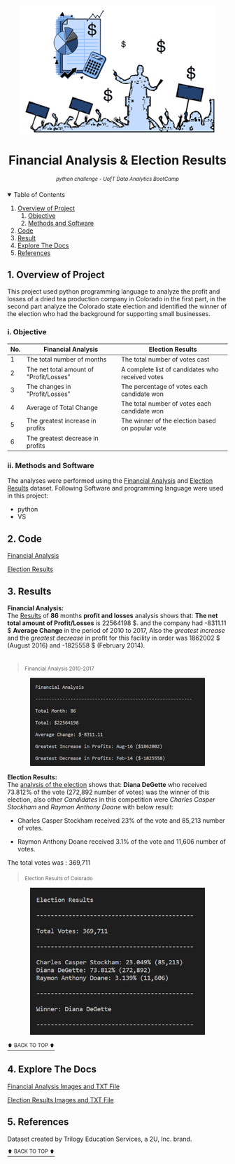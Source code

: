 <p align="center">
 <img src="https://github.com/theidari/python-challenge/blob/main/ReadMe%20IMG/FA-IMG.png" width="450" title="Financial Analysis">

<h1 align="center">
<b>Financial Analysis & Election Results</b>
</h1>
</p>
<p align="center">
<sup><i>python challenge - UofT Data Analytics BootCamp</i></sup>
</P>

<details open><summary>Table of Contents</summary>

1. [Overview of Project](https://github.com/theidari/python-challenge#1-overview-of-project)  
   1. [Objective](https://github.com/theidari/python-challenge#i-objective)
   2. [Methods and Software](https://github.com/theidari/python-challenge#ii-methods-and-software)
2. [Code](https://github.com/theidari/python-challenge/edit/main/README.md#2-code)
3. [Result](https://github.com/theidari/python-challenge#3-results)
4. [Explore The Docs](https://github.com/theidari/python-challenge#4-explore-the-docs)
5. [References](https://github.com/theidari/python-challenge#5-references)
</details>

## 1. Overview of Project
This project used python programming language to analyze the profit and losses of a dried tea production company in Colorado in the first part, in the second part analyze the Colorado state election and identified the winner of the election who had the background for supporting small businesses.

### i. Objective

|No. | Financial Analysis  | Election Results |
|------| ------------- | ------------- |
| 1|The total number of months | The total number of votes cast  |
| 2|The net total amount of "Profit/Losses" | A complete list of candidates who received votes  |
| 3|The changes in "Profit/Losses"  | The percentage of votes each candidate won  |
| 4|Average of Total Change | The total number of votes each candidate won |
| 5|The greatest increase in profits | The winner of the election based on popular vote |
| 6|The greatest decrease in profits |  |

### ii. Methods and Software
The analyses were performed using the [Financial Analysis](https://github.com/theidari/python-challenge/blob/main/PyBank/Resources/budget_data.csv) and [Election Results](https://github.com/theidari/python-challenge/blob/main/PyPoll/Resources/election_data.csv) dataset.
Following Software and programming language were used in this project:

   - python
   - VS

## 2. Code

[Financial Analysis](https://github.com/theidari/python-challenge/blob/main/PyBank/main.py)

[Election Results](https://github.com/theidari/python-challenge/blob/main/PyPoll/main.py)

## 3. Results
<b>Financial Analysis:</b>
<br>
The [Results](https://github.com/theidari/python-challenge/blob/main/PyBank/analysis/financial_analysis.txt) of <b>86</b> months <b>profit and losses</b> analysis shows that: <b>The net total amount of Profit/Losses</b> is 22564198 $. and the company had -8311.11 $ <b>Average Change</b> in the period of 2010 to 2017, Also the <i>greatest increase</i> and the <i>greatest decrease</i> in profit for this facility in order was 1862002 $ (August 2016) and -1825558 $ (February 2014).
<br></br>

> <sub>Financial Analysis 2010-2017</sub>
<p align="center">
<img src="https://github.com/theidari/python-challenge/blob/main/PyBank/analysis/Fin_Result_IMG.png" width="400" title="Financial Analysis 2010-2017">
</p>


<b>Election Results:</b>
<br>
The [analysis of the election](https://github.com/theidari/python-challenge/blob/main/PyPoll/analysis/election_analysis.txt) shows that: <b>Diana DeGette</b> who received 73.812% of the vote (272,892 number of votes) was the winner of this election, also other <i>Candidates</i> in this 
competition were <i>Charles Casper Stockham</i> and <i>Raymon Anthony Doane</i> with below result:

   - Charles Casper Stockham received 23% of the vote and 85,213 number of votes.
   
   - Raymon Anthony Doane received 3.1% of the vote and 11,606 number of votes.
   
The total votes was : 369,711

> <sub>Election Results of Colorado</sub>
<p align="center">
<img src="https://github.com/theidari/python-challenge/blob/main/PyPoll/analysis/Elec_Result_IMG.png" width="400" title="Election Results of Colorado">
</p>

[<sup>⬆ BACK TO TOP ⬆</sup>](#financial-analysis--election-results)
<a name="financial-analysis--election-results"></a>  

## 4. Explore The Docs
[Financial Analysis Images and TXT File](https://github.com/theidari/python-challenge/tree/main/PyBank/analysis)

[Election Results Images and TXT File](https://github.com/theidari/python-challenge/tree/main/PyPoll/analysis)

## 5. References
Dataset created by Trilogy Education Services, a 2U, Inc. brand.

[<sup>⬆ BACK TO TOP ⬆</sup>](#financial-analysis--election-results)
<a name="financial-analysis--election-results"></a> 
